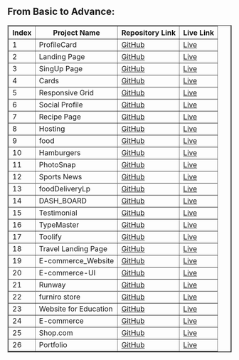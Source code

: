 <h2>From Basic to Advance:</h2>

<table border="2">
  <thead>
    <tr>
      <th>Index</th>
      <th>Project Name</th>
      <th>Repository Link</th>
      <th>Live Link</th>
    </tr>
  </thead>
  <tbody>

  <tr>
      <td>1</td>
      <td>ProfileCard</td>
      <td><a href="https://github.com/abdullahProfile/ProfileCard" target="_blank">GitHub</a></td>
      <td><a href="https://profile-card-teal-sigma.vercel.app" target="_blank">Live</a></td>
    </tr>

  <tr>
      <td>2</td>
      <td>Landing Page</td>
      <td><a href="https://github.com/abdullahProfile/landingPage" target="_blank">GitHub</a></td>
      <td><a href="https://starthere.netlify.app" target="_blank">Live</a></td>
    </tr>

  <tr>
      <td>3</td>
      <td>SingUp Page</td>
      <td><a href="https://github.com/abdullahProfile/SingUpPage" target="_blank">GitHub</a></td>
      <td><a href="https://easysignup.netlify.app" target="_blank">Live</a></td>
    </tr>

  <tr>
      <td>4</td>
      <td>Cards</td>
      <td><a href="https://github.com/abdullahProfile/Cards" target="_blank">GitHub</a></td>
      <td><a href="https://featurecards.netlify.app" target="_blank">Live</a></td>
    </tr>

  <tr>
      <td>5</td>
      <td>Responsive Grid</td>
      <td><a href="https://github.com/abdullahProfile/ResponsiveGrid" target="_blank">GitHub</a></td>
      <td><a href="https://gridpracticelp.netlify.app" target="_blank">Live</a></td>
    </tr>

 <tr>
      <td>6</td>
      <td>Social Profile</td>
      <td><a href="https://github.com/abdullahProfile/SocialProfile-" target="_blank">GitHub</a></td>
      <td><a href="https://userrprofile.netlify.app" target="_blank">Live</a></td>
    </tr>

  <tr>
      <td>7</td>
      <td>Recipe Page</td>
      <td><a href="https://github.com/abdullahProfile/RecipePage" target="_blank">GitHub</a></td>
      <td><a href="https://recipelp.netlify.app" target="_blank">Live</a></td>
    </tr>

  <tr>
      <td>8</td>
      <td>Hosting</td>
      <td><a href="https://github.com/abdullahProfile/LpForHostingWeb" target="_blank">GitHub</a></td>
      <td><a href="https://hostingweblp.netlify.app" target="_blank">Live</a></td>
    </tr>

 <tr>
      <td>9</td>
      <td>food</td>
      <td><a href="https://github.com/abdullahProfile/foodWeb" target="_blank">GitHub</a></td>
      <td><a href="https://foodweblp.netlify.app" target="_blank">Live</a></td>
    </tr>

  <tr>
      <td>10</td>
      <td>Hamburgers</td>
      <td><a href="https://github.com/abdullahProfile/Hamburgers" target="_blank">GitHub</a></td>
      <td><a href="https://hamburgerpractice.netlify.app" target="_blank">Live</a></td>
    </tr>

<tr>
      <td>11</td>
      <td>PhotoSnap</td>
      <td><a href="https://github.com/abdullahProfile/photoSnap" target="_blank">GitHub</a></td>
      <td><a href="https://photosnaplp.netlify.app" target="_blank">Live</a></td>
    </tr>

  <tr>

  <td>12</td>
      <td>Sports News</td>
      <td><a href="https://github.com/abdullahProfile/SportsNews" target="_blank">GitHub</a></td>
      <td><a href="https://sports-news-pink.vercel.app" target="_blank">Live</a></td>
    </tr>

  <tr>


  <tr>
      <td>13</td>
      <td>foodDeliveryLp</td>
      <td><a href="https://github.com/abdullahProfile/foodDeliveryLp" target="_blank">GitHub</a></td>
      <td><a href="https://foodslp.netlify.app/" target="_blank">Live</a></td>
    </tr>

 <tr>
      <td>14</td>
      <td>DASH_BOARD</td>
      <td><a href="https://github.com/abdullahProfile/DASH_BOARD" target="_blank">GitHub</a></td>
      <td><a href="https://dashboardlp.netlify.app" target="_blank">Live</a></td>
    </tr>

<tr>
      <td>15</td>
      <td>Testimonial</td>
      <td><a href="https://github.com/abdullahProfile/testimonial" target="_blank">GitHub</a></td>
      <td><a href="https://reviewgallery.netlify.app" target="_blank">Live</a></td>
    </tr>

<tr>
      <td>16</td>
      <td>TypeMaster</td>
      <td><a href="https://github.com/abdullahProfile/TypeMaster" target="_blank">GitHub</a></td>
      <td><a href="https://typemasterlp.netlify.app/" target="_blank">Live</a></td>
    </tr>

   <tr>
      <td>17</td>
      <td>Toolify</td>
      <td><a href="https://github.com/abdullahProfile/toolify" target="_blank">GitHub</a></td>
      <td><a href="https://toolifylp.netlify.app" target="_blank">Live</a></td>
    </tr>

<tr>
 <td>18</td>
      <td>Travel Landing Page</td>
      <td><a href="https://github.com/abdullahProfile/TravelLp" target="_blank">GitHub</a></td>
      <td><a href="https://travellp.netlify.app" target="_blank">Live</a></td>
    </tr>

  <tr>
      <td>19</td>
      <td>E-commerce_Website</td>
      <td><a href="https://github.com/abdullahProfile/E-commerce_Website" target="_blank">GitHub</a></td>
      <td><a href="https://ecommercewebsitelp.netlify.app" target="_blank">Live</a></td>
    </tr>
  <td>20</td>
      <td>E-commerce-UI</td>
      <td><a href="https://github.com/abdullahProfile/E-commerce-UI" target="_blank">GitHub</a></td>
      <td><a href="https://ecommercelp.netlify.app" target="_blank">Live</a></td>
    </tr>

  <tr>

  <td>21</td>
      <td>Runway</td>
      <td><a href="https://github.com/abdullahProfile/Runway" target="_blank">GitHub</a></td>
      <td><a href="https://runway-tau.vercel.app" target="_blank">Live</a></td>
    </tr>
    <tr>


  <tr>
      <td>22</td>
      <td>furniro store</td>
      <td><a href="https://github.com/abdullahProfile/WebProject" target="_blank">GitHub</a></td>
      <td><a href="https://furnirostore.netlify.app" target="_blank">Live</a></td>
    </tr>

  <tr>
      <td>23</td>
      <td>Website for Education</td>
      <td><a href="https://github.com/abdullahProfile/EducationPage" target="_blank">GitHub</a></td>
      <td><a href="https://educationlp.netlify.app" target="_blank">Live</a></td>
    </tr>

  <tr>
      <td>24</td>
      <td>E-commerce</td>
      <td><a href="https://github.com/abdullahProfile/EcommerceWeb" target="_blank">GitHub</a></td>
      <td><a href="https://explorestores.netlify.app" target="_blank">Live</a></td>
    </tr>

  <tr>
 <td>25</td>
      <td>Shop.com</td>
      <td><a href="https://github.com/abdullahProfile/SHOP.COM" target="_blank">GitHub</a></td>
      <td><a href="https://shop-com-gray.vercel.app" target="_blank">Live</a></td>
    </tr>
    <tr>
      <td>26</td>
      <td>Portfolio</td>
      <td><a href="https://github.com/abdullahProfile/Portfolio" target="_blank">GitHub</a></td>
      <td><a href="https://abdullah-eta-three.vercel.app" target="_blank">Live</a></td>
    <tr>
  </tbody>
</table>
